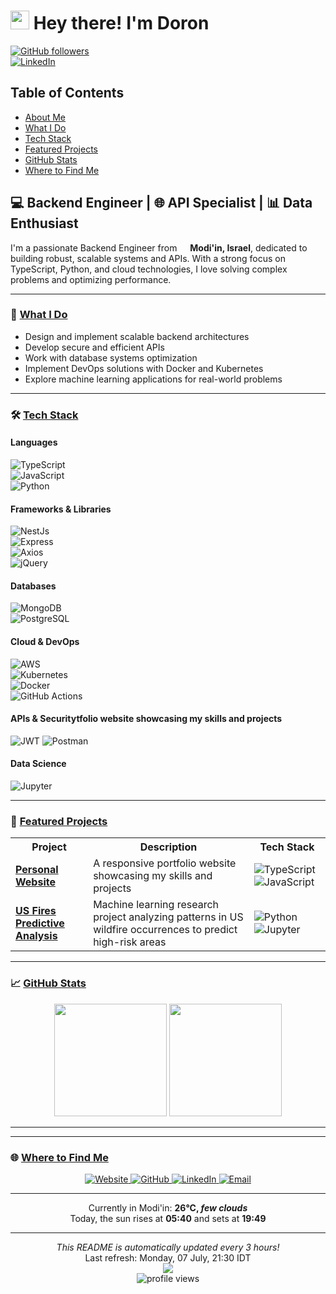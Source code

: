# <img src="https://emojis.slackmojis.com/emojis/images/1531849430/4246/blob-sunglasses.gif?1531849430" width="30"/> Hey there! I'm Doron

[![GitHub followers](https://img.shields.io/github/followers/DoronF3?style=social)](https://github.com/DoronF3)  
[![LinkedIn](https://img.shields.io/badge/LinkedIn-Connect-blue)](https://www.linkedin.com/in/DoronF3)

## Table of Contents
- [About Me](#-about-me)
- [What I Do](#-what-i-do)
- [Tech Stack](#-tech-stack)
- [Featured Projects](#-featured-projects)
- [GitHub Stats](#-github-stats)
- [Where to Find Me](#-where-to-find-me)

## 💻 Backend Engineer | 🌐 API Specialist | 📊 Data Enthusiast

I'm a passionate Backend Engineer from <img src="https://cdn-icons-png.flaticon.com/512/197/197577.png" width="13"/> **Modi'in, Israel**, dedicated to building robust, scalable systems and APIs. With a strong focus on TypeScript, Python, and cloud technologies, I love solving complex problems and optimizing performance.

---

### 🚀 [What I Do](#-what-i-do)

- Design and implement scalable backend architectures
- Develop secure and efficient APIs
- Work with database systems optimization
- Implement DevOps solutions with Docker and Kubernetes
- Explore machine learning applications for real-world problems

---

### 🛠️ [Tech Stack](#-tech-stack)

#### Languages
![TypeScript](https://img.shields.io/badge/-TypeScript-007ACC?style=for-the-badge&logo=typescript&logoColor=white)  
![JavaScript](https://img.shields.io/badge/-JavaScript-F7DF1E?style=for-the-badge&logo=javascript&logoColor=black)  
![Python](https://img.shields.io/badge/-Python-3776AB?style=for-the-badge&logo=python&logoColor=white)

#### Frameworks & Libraries
![NestJs](https://img.shields.io/badge/-NestJs-ea2845?style=for-the-badge&logo=nestjs&logoColor=white)  
![Express](https://img.shields.io/badge/Express-000000?style=for-the-badge&logo=express&logoColor=white)  
![Axios](https://img.shields.io/badge/axios-671ddf?style=for-the-badge&logo=axios&logoColor=white)  
![jQuery](https://img.shields.io/badge/jQuery-0769AD?style=for-the-badge&logo=jquery&logoColor=white)

#### Databases
![MongoDB](https://img.shields.io/badge/-MongoDB-13aa52?style=for-the-badge&logo=mongodb&logoColor=white)  
![PostgreSQL](https://img.shields.io/badge/PostgreSQL-316192?style=for-the-badge&logo=postgresql&logoColor=white)

#### Cloud & DevOps
![AWS](https://img.shields.io/badge/AWS-FF9900?style=for-the-badge&logo=amazonaws&logoColor=white)  
![Kubernetes](https://img.shields.io/badge/kubernetes-326ce5?style=for-the-badge&logo=kubernetes&logoColor=white)  
![Docker](https://img.shields.io/badge/-Docker-46a2f1?style=for-the-badge&logo=docker&logoColor=white)  
![GitHub Actions](https://img.shields.io/badge/-Github_Actions-2088FF?style=for-the-badge&logo=github-actions&logoColor=white)

#### APIs & Securitytfolio website showcasing my skills and projects</td>
![JWT](https://img.shields.io/badge/JWT-000000?style=for-the-badge&logo=JSON%20web%20tokens&logoColor=white)
![Postman](https://img.shields.io/badge/Postman-FF6C37?style=for-the-badge&logo=Postman&logoColor=white)

#### Data Science
![Jupyter](https://img.shields.io/badge/Jupyter-F37626?style=for-the-badge&logo=Jupyter&logoColor=white)

---

### 🔭 [Featured Projects](#-featured-projects)

<table>
  <tr>
    <th>Project</th>
    <th>Description</th>
    <th>Tech Stack</th>
  </tr>
  <tr>
    <td><a href="https://github.com/DoronF3/doronf3.github.io"><b>Personal Website</b></a></td>
    <td>A responsive portfolio website showcasing my skills and projects</td>
    <td>
      <img alt="TypeScript" src="https://img.shields.io/badge/-TypeScript-007ACC?style=flat-square&logo=typescript&logoColor=white"/>
      <img alt="JavaScript" src="https://img.shields.io/badge/-JavaScript-F7DF1E?style=flat-square&logo=javascript&logoColor=black"/>
    </td>
  </tr>
  <tr>
    <td><a href="https://github.com/DoronF3/School-Projects/blob/main/Machine%20Learning/Ml%20Final/ML%20Final%20Project.ipynb"><b>US Fires Predictive Analysis</b></a></td>
    <td>Machine learning research project analyzing patterns in US wildfire occurrences to predict high-risk areas</td>
    <td>
      <img alt="Python" src="https://img.shields.io/badge/-Python-3776AB?style=flat-square&logo=python&logoColor=white"/>
      <img alt="Jupyter" src="https://img.shields.io/badge/Jupyter-F37626.svg?style=flat-square&logo=Jupyter&logoColor=white"/>
    </td>
  </tr>
</table>

---

### 📈 [GitHub Stats](#-github-stats)

<div align="center">
  <img height="180em" src="https://github-readme-stats.vercel.app/api?username=DoronF3&show_icons=true&theme=dracula&include_all_commits=true&count_private=true"/>
  <img height="180em" src="https://github-readme-stats.vercel.app/api/top-langs/?username=DoronF3&layout=compact&langs_count=7&theme=dracula"/>
</div>

---

---

### 🌐 [Where to Find Me](#-where-to-find-me)

<div align="center">
  <a href="https://doronf3.github.io/" target="_blank" rel="noopener noreferrer">
    <img alt="Website" src="https://img.shields.io/badge/Website-4285F4?style=for-the-badge&logo=google-chrome&logoColor=white" />
  </a>
  <a href="https://github.com/DoronF3" target="_blank" rel="noopener noreferrer">
    <img alt="GitHub" src="https://img.shields.io/badge/GitHub-DoronF3-181717?style=for-the-badge&logo=github" />
  </a>
  <a href="https://linkedin.com/in/DoronF3" target="_blank" rel="noopener noreferrer">
    <img alt="LinkedIn" src="https://img.shields.io/badge/LinkedIn-DoronF3-0A66C2?style=for-the-badge&logo=linkedin" />
  </a>
  <a href="mailto:doronfi3@gmail.com" target="_blank" rel="noopener noreferrer">
    <img alt="Email" src="https://img.shields.io/badge/Email-doronfi3@gmail.com-EA4335?style=for-the-badge&logo=gmail" />
  </a>
</div>

---

<div align="center">
  Currently in Modi'in: <b>26°C, <i>few clouds</i></b><br>
  Today, the sun rises at <b>05:40</b> and sets at <b>19:49</b>
</div>

---

<div align="center">
  <i>This README is automatically updated every 3 hours!</i><br>
  Last refresh: Monday, 07 July, 21:30 IDT<br>
  <img src="https://github.com/DoronF3/DoronF3/workflows/README%20build/badge.svg" />
</div>

<div align="center">
  <img src="https://komarev.com/ghpvc/?username=DoronF3&color=blueviolet" alt="profile views" />
</div>
